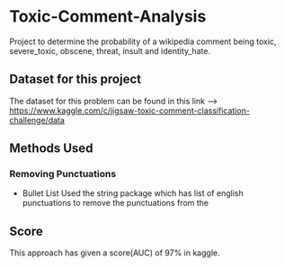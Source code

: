 # Toxic-Comment-Analysis
Project to determine the probability of a wikipedia comment being toxic, severe_toxic, obscene, threat, insult and identity_hate.

## Dataset for this project
The dataset for this problem can be found in this link --> https://www.kaggle.com/c/jigsaw-toxic-comment-classification-challenge/data

## Methods Used
### Removing Punctuations
* Bullet List
Used the string package which has list of english punctuations to remove the punctuations from the 

## Score
This approach has given a score(AUC) of 97% in kaggle.
